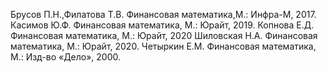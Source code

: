 Брусов П.Н.,Филатова Т.В. Финансовая математика,М.: Инфра-М, 2017.
Касимов Ю.Ф. Финансовая математика, М.: Юрайт, 2019.
Копнова Е.Д. Финансовая математика, М.: Юрайт, 2020
Шиловская Н.А. Финансовая математика, М.: Юрайт, 2020.
Четыркин Е.М. Финансовая математика, М.: Изд-во «Дело», 2000.